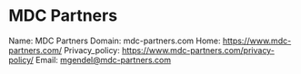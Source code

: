 
# MDC Partners

Name: MDC Partners
Domain: mdc-partners.com
Home: https://www.mdc-partners.com/
Privacy_policy: https://www.mdc-partners.com/privacy-policy/
Email: mgendel@mdc-partners.com
